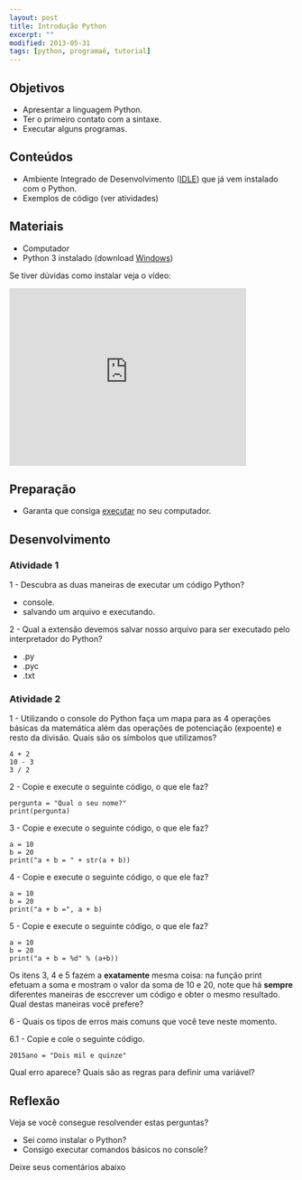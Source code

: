 ```yaml
---
layout: post
title: Introdução Python
excerpt: ""
modified: 2013-05-31
tags: [python, programaê, tutorial]
---
```


## Objetivos

- Apresentar a linguagem Python.
- Ter o primeiro contato com a sintaxe.
- Executar alguns programas.

## Conteúdos

- Ambiente Integrado de Desenvolvimento ([IDLE](https://docs.python.org/3/library/idle.html))
que já vem instalado com o Python.
- Exemplos de código (ver atividades)

## Materiais

- Computador
- Python 3 instalado (download [Windows](https://www.python.org/ftp/python/3.4.3/python-3.4.3.msi))

Se tiver dúvidas como instalar veja o vídeo:

<iframe width="420" height="315" src="https://www.youtube.com/embed/wpqkZJ10Gmo" frameborder="0" allowfullscreen></iframe>

## Preparação

- Garanta que consiga [executar](http://maluta.github.io/programae-python-pages/Apoio/idle.html) no seu computador.

## Desenvolvimento

### Atividade 1

1 - Descubra as duas maneiras de executar um código Python?

- console.
- salvando um arquivo e executando.

2 - Qual a extensão devemos salvar nosso arquivo para ser executado pelo interpretador do Python?

- .py
- .pyc
- .txt

### Atividade 2

1 - Utilizando o console do Python faça um mapa para as 4 operações básicas da matemática além das operações de potenciação (expoente) e resto da divisão. Quais são os símbolos que utilizamos?

    4 + 2
    10 - 3
    3 / 2

2 - Copie e execute o seguinte código, o que ele faz?

    pergunta = "Qual o seu nome?"
    print(pergunta)


3 - Copie e execute o seguinte código, o que ele faz?

    a = 10
    b = 20
    print("a + b = " + str(a + b))

4 - Copie e execute o seguinte código, o que ele faz?

    a = 10
    b = 20
    print("a + b =", a + b)

5 - Copie e execute o seguinte código, o que ele faz?

    a = 10
    b = 20
    print("a + b = %d" % (a+b))

Os itens 3, 4 e 5 fazem a **exatamente** mesma coisa: na função print efetuam a soma e mostram o valor da soma de 10 e 20, note que há **sempre** diferentes maneiras de esccrever um código e obter o mesmo resultado. Qual destas maneiras você prefere?

6 - Quais os tipos de erros mais comuns que você teve neste momento.

6.1 - Copie e cole o seguinte código.

    2015ano = "Dois mil e quinze"

Qual erro aparece? Quais são as regras para definir uma variável?


## Reflexão

Veja se você consegue resolvender estas perguntas?

- Sei como instalar o Python?
- Consigo executar comandos básicos no console?

Deixe seus comentários abaixo
